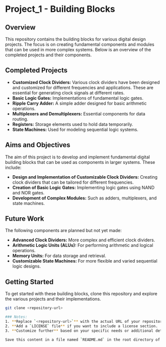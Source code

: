 # Project_1 - Building Blocks

## Overview

This repository contains the building blocks for various digital design projects. The focus is on creating fundamental components and modules that can be used in more complex systems. Below is an overview of the completed projects and their components.

## Completed Projects

- **Customized Clock Dividers:** Various clock dividers have been designed and customized for different frequencies and applications. These are essential for generating clock signals at different rates.
- **Basic Logic Gates:** Implementations of fundamental logic gates.
- **Ripple Carry Adder:** A simple adder designed for basic arithmetic operations.
- **Multiplexers and Demultiplexers:** Essential components for data routing.
- **Registers:** Storage elements used to hold data temporarily.
- **State Machines:** Used for modeling sequential logic systems.

## Aims and Objectives

The aim of this project is to develop and implement fundamental digital building blocks that can be used as components in larger systems. These include:

- **Design and Implementation of Customizable Clock Dividers:** Creating clock dividers that can be tailored for different frequencies.
- **Creation of Basic Logic Gates:** Implementing logic gates using NAND and NOR gates.
- **Development of Complex Modules:** Such as adders, multiplexers, and state machines.

## Future Work

The following components are planned but not yet made:

- **Advanced Clock Dividers:** More complex and efficient clock dividers.
- **Arithmetic Logic Units (ALUs):** For performing arithmetic and logical operations.
- **Memory Units:** For data storage and retrieval.
- **Customizable State Machines:** For more flexible and varied sequential logic designs.

## Getting Started

To get started with these building blocks, clone this repository and explore the various projects and their implementations. 

```bash
git clone <repository-url>

### Notes:
1. **Replace `<repository-url>`** with the actual URL of your repository.
2. **Add a `LICENSE` file** if you want to include a license section.
3. **Customize further** based on your specific needs or additional details about your projects.

Save this content in a file named `README.md` in the root directory of your project. It should render nicely on GitHub or any other platform that supports Markdown.
